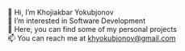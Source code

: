 👋 Hi, I’m Khojiakbar Yokubjonov \
👀 I’m interested in Software Development \
🌱 Here, you can find some of my personal projects \
📫 You can reach me at khyokubjonov@gmail.com

